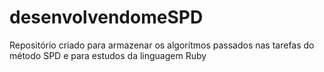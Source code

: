 # desenvolvendomeSPD
Repositório criado para armazenar os algorítmos passados nas tarefas do método SPD e para estudos da linguagem Ruby

